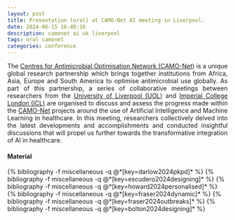 ```yaml
---
layout: post
title: Presentation (oral) at CAMO-Net AI meeting in Liverpool.
date: 2024-06-15 16:40:16
description: camonet ai uk liverpool
tags: oral camonet
categories: conference
---
```


<p align="justify">
    The <a href="https://bahp.github.io/portfolio-academic/projects/camonet/">Centres for Antimicrobial Optimisation Network (CAMO-Net)</a> 
    is a unique global research partnership which brings together institutions from Africa, Asia, 
    Europe and South America to optimise antimicrobial use globally. As part of this partnership, a 
    series of collaborative meetings between researchers from the 
    <a href="https://www.liverpool.ac.uk/">University of Liverpool (UOL)</a> and 
    <a href="https://www.imperial.ac.uk/">Imperial College London (ICL)</a> are organised to discuss 
    and assess the progress made within the 
    <a href="https://bahp.github.io/portfolio-academic/projects/camonet/">CAMO-Net</a> projects 
    around the use of Artificial Intelligence and Machine Learning in healthcare. In this meeting, 
    researchers collectively delved into the latest developments and accomplishments and conducted 
    insightful discussions that will propel us further towards the transformative integration of AI 
    in healthcare. 
</p>


#### Material

<!-- Summaries generated with www.summarize.tech -->

<div class="publications">
   {% bibliography -f miscellaneous -q @*[key=darlow2024pkpd]* %}
   {% bibliography -f miscellaneous -q @*[key=escudero2024designing]* %}
   {% bibliography -f miscellaneous -q @*[key=howard2024personalised]* %}
   {% bibliography -f miscellaneous -q @*[key=fraser2024dynamic]* %}
   {% bibliography -f miscellaneous -q @*[key=fraser2024outbreaks]* %}
   {% bibliography -f miscellaneous -q @*[key=bolton2024designing]* %}
</div>